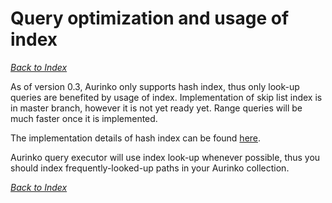 Query optimization and usage of index
=====================================

*[Back to Index][]*

As of version 0.3, Aurinko only supports hash index, thus only look-up queries are benefited by usage of index. Implementation of skip list index is in master branch, however it is not yet ready yet. Range queries will be much faster once it is implemented.

The implementation details of hash index can be found [here][].

Aurinko query executor will use index look-up whenever possible, thus you should index frequently-looked-up paths in your Aurinko collection.

*[Back to Index][]*

[Back to Index]: https://github.com/HouzuoGuo/Aurinko/wiki
[here]: https://github.com/HouzuoGuo/Aurinko/wiki/Database-Storage-and-File-Formats
